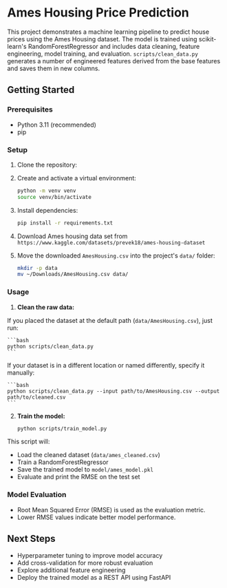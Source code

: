 # Ames Housing Price Prediction

This project demonstrates a machine learning pipeline to predict house prices using the Ames Housing dataset. The model is trained using scikit-learn's RandomForestRegressor and includes data cleaning, feature engineering, model training, and evaluation. `scripts/clean_data.py` generates a number of engineered features derived from the base features and saves them in new columns.

## Getting Started

### Prerequisites

- Python 3.11 (recommended)
- pip

### Setup


1. Clone the repository:

2. Create and activate a virtual environment:

    ```bash
    python -m venv venv
    source venv/bin/activate
    ```

3. Install dependencies:

    ```bash
    pip install -r requirements.txt
    ```

4. Download Ames housing data set from `https://www.kaggle.com/datasets/prevek18/ames-housing-dataset`

5. Move the downloaded `AmesHousing.csv` into the project's `data/` folder:
   ```bash
   mkdir -p data
   mv ~/Downloads/AmesHousing.csv data/
    ```

### Usage

1. **Clean the raw data:**

 If you placed the dataset at the default path (`data/AmesHousing.csv`), just run:

    ```bash
    python scripts/clean_data.py
    ```

If your dataset is in a different location or named differently, specify it manually:

    ```bash
    python scripts/clean_data.py --input path/to/AmesHousing.csv --output path/to/cleaned.csv
    ```

2. **Train the model:**

    ```bash
    python scripts/train_model.py
    ```

This script will:
- Load the cleaned dataset (`data/ames_cleaned.csv`)
- Train a RandomForestRegressor
- Save the trained model to `model/ames_model.pkl`
- Evaluate and print the RMSE on the test set

### Model Evaluation

- Root Mean Squared Error (RMSE) is used as the evaluation metric.
- Lower RMSE values indicate better model performance.

## Next Steps

- Hyperparameter tuning to improve model accuracy
- Add cross-validation for more robust evaluation
- Explore additional feature engineering
- Deploy the trained model as a REST API using FastAPI

